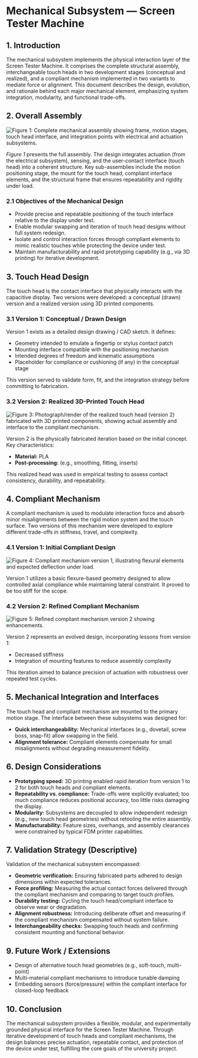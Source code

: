 # Mechanical Subsystem — Screen Tester Machine  

## 1. Introduction

The mechanical subsystem implements the physical interaction layer of the Screen Tester Machine. It comprises the complete structural assembly, interchangeable touch heads in two development stages (conceptual and realized), and a compliant mechanism implemented in two variants to mediate force or alignment. This document describes the design, evolution, and rationale behind each major mechanical element, emphasizing system integration, modularity, and functional trade-offs.

## 2. Overall Assembly

![Figure 1: Complete mechanical assembly showing frame, motion stages, touch head interface, and integration points with electrical and actuation subsystems.](./images/IMG_3661.jpeg)

*Figure 1* presents the full assembly. The design integrates actuation (from the electrical subsystem), sensing, and the user-contact interface (touch head) into a coherent structure. Key sub-assemblies include the motion positioning stage, the mount for the touch head, compliant interface elements, and the structural frame that ensures repeatability and rigidity under load.

### 2.1 Objectives of the Mechanical Design

- Provide precise and repeatable positioning of the touch interface relative to the display under test.  
- Enable modular swapping and iteration of touch head designs without full system redesign.  
- Isolate and control interaction forces through compliant elements to mimic realistic touches while protecting the device under test.  
- Maintain manufacturability and rapid prototyping capability (e.g., via 3D printing) for iterative development.

## 3. Touch Head Design

The touch head is the contact interface that physically interacts with the capacitive display. Two versions were developed: a conceptual (drawn) version and a realized version using 3D printed components.

### 3.1 Version 1: Conceptual / Drawn Design

Version 1 exists as a detailed design drawing / CAD sketch. It defines:

- Geometry intended to emulate a fingertip or stylus contact patch  
- Mounting interface compatible with the positioning mechanism  
- Intended degrees of freedom and kinematic assumptions  
- Placeholder for compliance or cushioning (if any) in the conceptual stage  

This version served to validate form, fit, and the integration strategy before committing to fabrication.

### 3.2 Version 2: Realized 3D-Printed Touch Head

![Figure 3: Photograph/render of the realized touch head (version 2) fabricated with 3D printed components, showing actual assembly and interface to the compliant mechanism.](./images/IMG_3696.jpeg)

Version 2 is the physically fabricated iteration based on the initial concept. Key characteristics:

- **Material:** PLA
- **Post-processing:** (e.g., smoothing, fitting, inserts)  

This realized head was used in empirical testing to assess contact consistency, durability, and repeatability.

## 4. Compliant Mechanism

A compliant mechanism is used to modulate interaction force and absorb minor misalignments between the rigid motion system and the touch surface. Two versions of this mechanism were developed to explore different trade-offs in stiffness, travel, and complexity.

### 4.1 Version 1: Initial Compliant Design

![Figure 4: Compliant mechanism version 1, illustrating flexural elements and expected deflection under load.](./images/IMG_3522.jpeg)


Version 1 utilizes a basic flexure-based geometry designed to allow controlled axial compliance while maintaining lateral constraint. It proved to be too stiff for the scope.


### 4.2 Version 2: Refined Compliant Mechanism

![Figure 5: Refined compliant mechanism version 2 showing enhancements.](./images/IMG_3558.jpeg)

Version 2 represents an evolved design, incorporating lessons from version 1:

- Decreased stiffness
- Integration of mounting features to reduce assembly complexity  

This iteration aimed to balance precision of actuation with robustness over repeated test cycles.

## 5. Mechanical Integration and Interfaces

The touch head and compliant mechanism are mounted to the primary motion stage. The interface between these subsystems was designed for:

- **Quick interchangeability:** Mechanical interfaces (e.g., dovetail, screw boss, snap-fit) allow swapping in the field.  
- **Alignment tolerance:** Compliant elements compensate for small misalignments without degrading measurement fidelity.  

## 6. Design Considerations

- **Prototyping speed:** 3D printing enabled rapid iteration from version 1 to 2 for both touch heads and compliant elements.  
- **Repeatability vs. compliance:** Trade-offs were explicitly evaluated; too much compliance reduces positional accuracy, too little risks damaging the display.  
- **Modularity:** Subsystems are decoupled to allow independent redesign (e.g., new touch head geometries) without retooling the entire assembly.  
- **Manufacturability:** Feature sizes, overhangs, and assembly clearances were constrained by typical FDM printer capabilities.

## 7. Validation Strategy (Descriptive)

Validation of the mechanical subsystem encompassed:

- **Geometric verification:** Ensuring fabricated parts adhered to design dimensions within expected tolerances.  
- **Force profiling:** Measuring the actual contact forces delivered through the compliant mechanism and comparing to target touch profiles.  
- **Durability testing:** Cycling the touch head/compliant interface to observe wear or degradation.  
- **Alignment robustness:** Introducing deliberate offset and measuring if the compliant mechanism compensated without system failure.  
- **Interchangeability checks:** Swapping touch heads and confirming consistent mounting and functional behavior.

## 9. Future Work / Extensions

- Design of alternative touch head geometries (e.g., soft-touch, multi-point)  
- Multi-material compliant mechanisms to introduce tunable damping  
- Embedding sensors (force/pressure) within the compliant interface for closed-loop feedback  

## 10. Conclusion

The mechanical subsystem provides a flexible, modular, and experimentally grounded physical interface for the Screen Tester Machine. Through iterative development of touch heads and compliant mechanisms, the design balances precise actuation, repeatable contact, and protection of the device under test, fulfilling the core goals of the university project.

